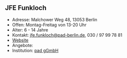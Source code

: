 ## JFE Funkloch
- Adresse:      Malchower Weg 48, 13053 Berlin
- Offen:        Montag-Freitag von 13-20 Uhr
- Alter:        6 - 14 Jahre
- Kontakt:      jfe.funkloch@pad-berlin.de, 030 / 97 99 78 81 
- [Website](https://www.pad-berlin.de/jugendarbeit-praevention-und-qualifikation/jfe-funkloch)
- Angebote:     
- Institution:  [pad gGmbH](https://www.pad-berlin.de/)
